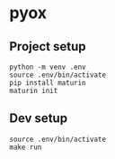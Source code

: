 # pyox

## Project setup
```
python -m venv .env
source .env/bin/activate
pip install maturin
maturin init
```

## Dev setup
```
source .env/bin/activate
make run
```

